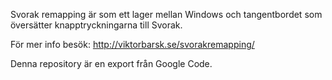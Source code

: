 Svorak remapping är som ett lager mellan Windows och tangentbordet som översätter knapptryckningarna till Svorak.

För mer info besök: http://viktorbarsk.se/svorakremapping/

Denna repository är en export från Google Code.
